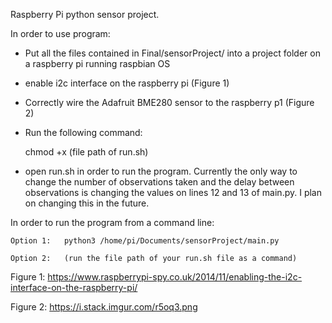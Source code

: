 Raspberry Pi python sensor project.

In order to use program:
- Put all the files contained in Final/sensorProject/ into a project folder on a raspberry 	pi running raspbian OS
- enable i2c interface on the raspberry pi (Figure 1)
- Correctly wire the Adafruit BME280 sensor to the raspberry p1 (Figure 2)
- Run the following command:
	
	chmod +x (file path of run.sh)

- open run.sh in order to run the program. Currently the only way to change the number of 	observations taken and the delay between observations is changing the values on 	lines 12 and 13 of main.py. I plan on changing this in the future.

In order to run the program from a command line:
	
	Option 1:   python3 /home/pi/Documents/sensorProject/main.py

	Option 2:   (run the file path of your run.sh file as a command)
 





Figure 1: https://www.raspberrypi-spy.co.uk/2014/11/enabling-the-i2c-interface-on-the-raspberry-pi/

Figure 2: https://i.stack.imgur.com/r5oq3.png